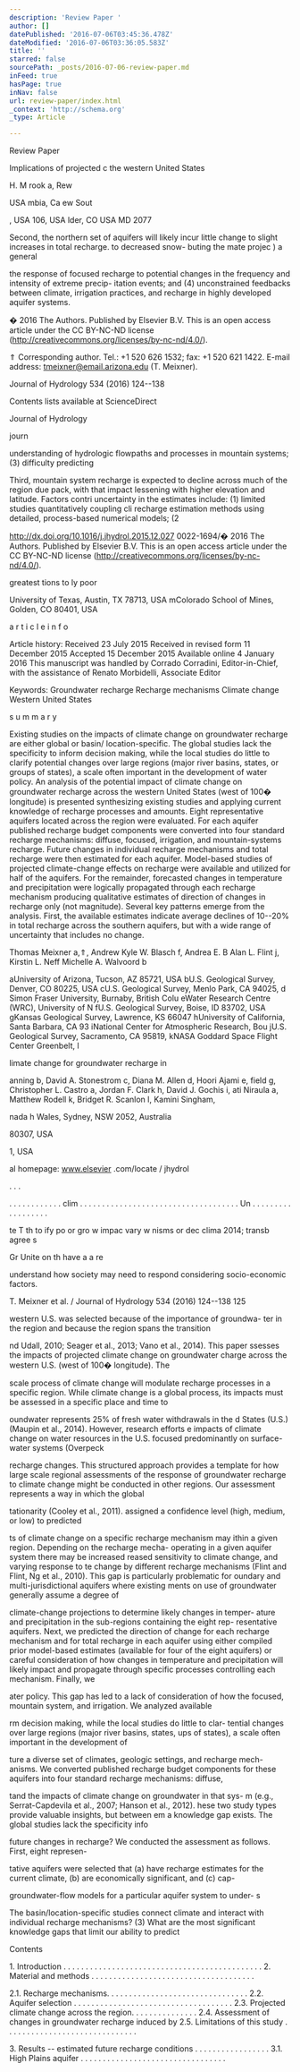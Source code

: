 ```yaml
---
description: 'Review Paper '
author: []
datePublished: '2016-07-06T03:45:36.478Z'
dateModified: '2016-07-06T03:36:05.583Z'
title: ''
starred: false
sourcePath: _posts/2016-07-06-review-paper.md
inFeed: true
hasPage: true
inNav: false
url: review-paper/index.html
_context: 'http://schema.org'
_type: Article

---
```

Review Paper 

Implications of projected c the western United States 

H. M rook a, Rew 

USA mbia, Ca ew Sout 

, USA 106, USA lder, CO USA MD 2077 

Second, the northern set of aquifers will likely incur little change to slight increases in total recharge. to decreased snow- buting the mate projec ) a general 

the response of focused recharge to potential changes in the frequency and intensity of extreme precip- itation events; and (4) unconstrained feedbacks between climate, irrigation practices, and recharge in highly developed aquifer systems. 

� 2016 The Authors. Published by Elsevier B.V. This is an open access article under the CC BY-NC-ND license (http://creativecommons.org/licenses/by-nc-nd/4.0/). 

⇑ Corresponding author. Tel.: +1 520 626 1532; fax: +1 520 621 1422\. E-mail address: tmeixner@email.arizona.edu (T. Meixner). 

Journal of Hydrology 534 (2016) 124--138 

Contents lists available at ScienceDirect 

Journal of Hydrology 

journ

understanding of hydrologic flowpaths and processes in mountain systems; (3) difficulty predicting

Third, mountain system recharge is expected to decline across much of the region due pack, with that impact lessening with higher elevation and latitude. Factors contri uncertainty in the estimates include: (1) limited studies quantitatively coupling cli recharge estimation methods using detailed, process-based numerical models; (2

http://dx.doi.org/10.1016/j.jhydrol.2015.12.027 0022-1694/� 2016 The Authors. Published by Elsevier B.V. This is an open access article under the CC BY-NC-ND license (http://creativecommons.org/licenses/by-nc-nd/4.0/).

greatest tions to ly poor

University of Texas, Austin, TX 78713, USA mColorado School of Mines, Golden, CO 80401, USA 

a r t i c l e i n f o 

Article history: Received 23 July 2015 Received in revised form 11 December 2015 Accepted 15 December 2015 Available online 4 January 2016 This manuscript was handled by Corrado Corradini, Editor-in-Chief, with the assistance of Renato Morbidelli, Associate Editor 

Keywords: Groundwater recharge Recharge mechanisms Climate change Western United States 

s u m m a r y 

Existing studies on the impacts of climate change on groundwater recharge are either global or basin/ location-specific. The global studies lack the specificity to inform decision making, while the local studies do little to clarify potential changes over large regions (major river basins, states, or groups of states), a scale often important in the development of water policy. An analysis of the potential impact of climate change on groundwater recharge across the western United States (west of 100� longitude) is presented synthesizing existing studies and applying current knowledge of recharge processes and amounts. Eight representative aquifers located across the region were evaluated. For each aquifer published recharge budget components were converted into four standard recharge mechanisms: diffuse, focused, irrigation, and mountain-systems recharge. Future changes in individual recharge mechanisms and total recharge were then estimated for each aquifer. Model-based studies of projected climate-change effects on recharge were available and utilized for half of the aquifers. For the remainder, forecasted changes in temperature and precipitation were logically propagated through each recharge mechanism producing qualitative estimates of direction of changes in recharge only (not magnitude). Several key patterns emerge from the analysis. First, the available estimates indicate average declines of 10--20% in total recharge across the southern aquifers, but with a wide range of uncertainty that includes no change.

Thomas Meixner a,⇑, Andrew Kyle W. Blasch f, Andrea E. B Alan L. Flint j, Kirstin L. Neff Michelle A. Walvoord b 

aUniversity of Arizona, Tucson, AZ 85721, USA bU.S. Geological Survey, Denver, CO 80225, USA cU.S. Geological Survey, Menlo Park, CA 94025, d Simon Fraser University, Burnaby, British Colu eWater Research Centre (WRC), University of N fU.S. Geological Survey, Boise, ID 83702, USA gKansas Geological Survey, Lawrence, KS 66047 hUniversity of California, Santa Barbara, CA 93 iNational Center for Atmospheric Research, Bou jU.S. Geological Survey, Sacramento, CA 95819, kNASA Goddard Space Flight Center Greenbelt, l

limate change for groundwater recharge in 

anning b, David A. Stonestrom c, Diana M. Allen d, Hoori Ajami e, field g, Christopher L. Castro a, Jordan F. Clark h, David J. Gochis i, ati Niraula a, Matthew Rodell k, Bridget R. Scanlon l, Kamini Singham, 

nada h Wales, Sydney, NSW 2052, Australia 

80307, USA 

1, USA 

al homepage: www.elsevier .com/locate / jhydrol

[][0][][1][][2][][1][][3][][2][][4][][5]

. . . 

. . . . . . . . . . . . clim . . . . . . . . . . . . . . . . . . . . . . . . . . . . . . . . . . . . Un . . . . . . . . . . . . . . . . . . 

te T th to ify po or gro w impac vary w nisms or dec clima 2014; transb agree s 

Gr Unite on th have a a re 

understand how society may need to respond considering socio-economic factors. 

T. Meixner et al. / Journal of Hydrology 534 (2016) 124--138 125

western U.S. was selected because of the importance of groundwa- ter in the region and because the region spans the transition

nd Udall, 2010; Seager et al., 2013; Vano et al., 2014). This paper ssesses the impacts of projected climate change on groundwater charge across the western U.S. (west of 100� longitude). The 

scale process of climate change will modulate recharge processes in a specific region. While climate change is a global process, its impacts must be assessed in a specific place and time to

oundwater represents 25% of fresh water withdrawals in the d States (U.S.) (Maupin et al., 2014). However, research efforts e impacts of climate change on water resources in the U.S. focused predominantly on surface-water systems (Overpeck 

recharge changes. This structured approach provides a template for how large scale regional assessments of the response of groundwater recharge to climate change might be conducted in other regions. Our assessment represents a way in which the global

tationarity (Cooley et al., 2011). assigned a confidence level (high, medium, or low) to predicted

ts of climate change on a specific recharge mechanism may ithin a given region. Depending on the recharge mecha- operating in a given aquifer system there may be increased reased sensitivity to climate change, and varying response to te change by different recharge mechanisms (Flint and Flint, Ng et al., 2010). This gap is particularly problematic for oundary and multi-jurisdictional aquifers where existing ments on use of groundwater generally assume a degree of 

climate-change projections to determine likely changes in temper- ature and precipitation in the sub-regions containing the eight rep- resentative aquifers. Next, we predicted the direction of change for each recharge mechanism and for total recharge in each aquifer using either compiled prior model-based estimates (available for four of the eight aquifers) or careful consideration of how changes in temperature and precipitation will likely impact and propagate through specific processes controlling each mechanism. Finally, we

ater policy. This gap has led to a lack of consideration of how the focused, mountain system, and irrigation. We analyzed available

rm decision making, while the local studies do little to clar- tential changes over large regions (major river basins, states, ups of states), a scale often important in the development of 

ture a diverse set of climates, geologic settings, and recharge mech- anisms. We converted published recharge budget components for these aquifers into four standard recharge mechanisms: diffuse,

tand the impacts of climate change on groundwater in that sys- m (e.g., Serrat-Capdevila et al., 2007; Hanson et al., 2012). hese two study types provide valuable insights, but between em a knowledge gap exists. The global studies lack the specificity info 

future changes in recharge? We conducted the assessment as follows. First, eight represen- 

tative aquifers were selected that (a) have recharge estimates for the current climate, (b) are economically significant, and (c) cap-

groundwater-flow models for a particular aquifer system to under- s

The basin/location-specific studies connect climate and interact with individual recharge mechanisms? (3) What are the most significant knowledge gaps that limit our ability to predict

Contents 

1\. Introduction . . . . . . . . . . . . . . . . . . . . . . . . . . . . . . . . . . . . . . . . . . . . . 2\. Material and methods . . . . . . . . . . . . . . . . . . . . . . . . . . . . . . . . . . . . . 

2.1\. Recharge mechanisms. . . . . . . . . . . . . . . . . . . . . . . . . . . . . . . . 2.2\. Aquifer selection . . . . . . . . . . . . . . . . . . . . . . . . . . . . . . . . . . . . 2.3\. Projected climate change across the region. . . . . . . . . . . . . . . 2.4\. Assessment of changes in groundwater recharge induced by 2.5\. Limitations of this study . . . . . . . . . . . . . . . . . . . . . . . . . . . . . . 

3\. Results -- estimated future recharge conditions . . . . . . . . . . . . . . . . . 3.1\. High Plains aquifer . . . . . . . . . . . . . . . . . . . . . . . . . . . . . . . . .

[0]: http://crossmark.crossref.org/dialog/?doi=10.1016/j.jhydrol.2015.12.027&domain=pdf
[1]: http://creativecommons.org/licenses/by-nc-nd/4.0/
[2]: http://dx.doi.org/10.1016/j.jhydrol.2015.12.027
[3]: mailto:tmeixner@email.arizona.edu
[4]: http://www.sciencedirect.com/science/journal/00221694
[5]: http://www.elsevier.com/locate/jhydrol